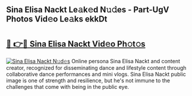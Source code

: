 ## Sina Elisa Nackt Le𝚊k𝚎d N𝚞𝚍es - Part-UgV Photos Vid𝚎o Le𝚊ks ekkDt

# <h2><a href="http://fb4izvd.evod.top/?m=Sina+Elisa+Nackt">🔗 👉🔴 Sina Elisa Nackt Vid𝚎o Ph𝚘t𝚘s</a></h2>

[![Sina Elisa Nackt N𝚞d𝚎s](https://i.imgur.com/8V9OHl7.gif)](http://fb4izvd.evod.top/?m=Sina+Elisa+Nackt)
Online persona Sina Elisa Nackt and content creator, recognized for disseminating dance and lifestyle content through collaborative dance performances and mini vlogs. Sina Elisa Nackt public image is one of strength and resilience, but he's not immune to the challenges that come with being in the public eye. 
